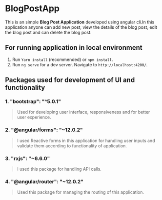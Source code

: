 # BlogPostApp

This is an simple **Blog Post Application** developed using angular cli.In this application anyone  can add new post, view the details of the blog post, edit the blog post and can delete the blog post. 

## For running application in local environment

1. Run `Yarn install` (recommended) or `npm install`.
2. Run `ng serve` for a dev server. Navigate to `http://localhost:4200/`.

## Packages used for development of UI and functionality


### **1.** "bootstrap": "^5.0.1"
>Used for developing user interface, responsiveness and for better user experience.


### **2.** "@angular/forms": "~12.0.2"
>I used Reactive forms in this application for handling user inputs and validate them according to functionality of application.


### **3.** "rxjs": "~6.6.0"
>I used this package for handling API calls.


### **4.** "@angular/router": "~12.0.2"
>Used this package for managing the routing of this application.